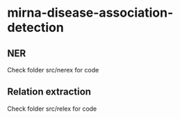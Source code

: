 # mirna-disease-association-detection

## NER
Check folder src/nerex for code

## Relation extraction
Check folder src/relex for code

